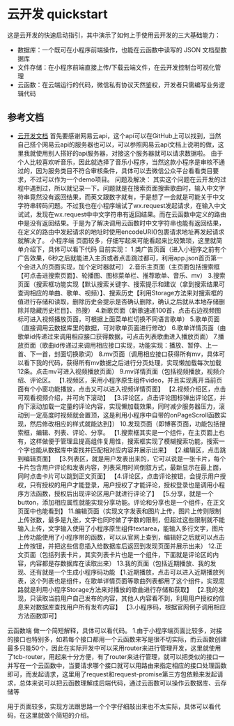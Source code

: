 # 云开发 quickstart

这是云开发的快速启动指引，其中演示了如何上手使用云开发的三大基础能力：

- 数据库：一个既可在小程序前端操作，也能在云函数中读写的 JSON 文档型数据库
- 文件存储：在小程序前端直接上传/下载云端文件，在云开发控制台可视化管理
- 云函数：在云端运行的代码，微信私有协议天然鉴权，开发者只需编写业务逻辑代码

## 参考文档

- [云开发文档](https://developers.weixin.qq.com/miniprogram/dev/wxcloud/basis/getting-started.html)
首先要感谢网易云api，这个api可以在GitHub上可以找到，当然自己搭个网易云api的服务器也可以，可以参照网易云api文档上说明的做，这里我就使用别人搭好的api服务器，对接这个服务器就可以请求数据啦。
由于个人比较喜欢听音乐，因此就选择了音乐小程序，当然这款小程序是审核不通过的，因为服务类目不符合审核条件，具体可以去微信公众平台看看类目要求，不过可以作为一个demo项目。
问题及解决：
其实这个问题在云开发的过程中遇到过，所以就记录一下。问题就是在搜索页面搜索歌曲时，输入中文字符串竟然没有返回结果，而英文跟数字就有，于是想了一会就是可能关于中文字符串转码问题。不过我也在小程序端试了wx.request发起请求，在输入中文试试，发现在wx.request中中文字符串有返回结果。而在云函数中定义的路由中是没有返回结果。于是为了解决调用云函数时中文字符串也能有返回结果，在定义的路由中发起请求的地址时使用encodeURI()包裹请求地址再发起请求就解决了。
小程序端
页面较多，仔细写起来可能看起来比较繁琐，这里就简单介绍下，具体可以看下代码
目前实现：
1.类广告页面（进入小程序之前有个广告效果，6秒之后就能进入主页或者点击跳过都可，利用app.json首页第一个会进入的页面实现，加个定时器就可）
2.音乐主页面（主页面包括搜索框【可点击进搜索页面】、轮播图、图标菜单栏、推荐歌单、音乐、mv）
3.搜索页面（搜索框功能实现【默认搜索关键字、搜索提示和建议（拿到搜索结果可查询相应的单曲、歌单、视频）】、搜索历史【利用Storage方法来对搜索框的值进行存储和读取，删除历史会提示是否确认删除，确认之后就从本地存储删除并隐藏历史栏目】、热搜）
4.新歌页面（新歌速递100首，点击右边视频图标可进入视频播放页面，可根据上面菜单栏切换不同语言歌单）
5.歌单页面（直接调用云数据库里的数据，可对歌单页面进行修改）
6.歌单详情页面（由歌单id传递过来调用相应接口获得数据，可点击列表歌曲进入播放页面）
7.播放页面（歌曲id传递过来调用相应接口实现，功能实现：播放、暂停、上一首、下一首，封面切换歌词）
8.mv页面（调用相应接口获得所有mv，具体可以看下我的代码，获得所有mv数据之后进行分页处理，实现懒加载每次加载12条。点击mv可进入视频播放页面）
9.mv详情页面（包括视频播放，视频介绍、评论区。
【1.视频区，采用小程序原生组件video，并且实现离开当前页面有个小窗功能播放，点击又可以进入视频详情页面】
【2.视频介绍区，点击可观看视频介绍，并可向下滚动】
【3.评论区，点击评论图标弹出评论区，并向下滚动加载一定量的评论内容，实现懒加载效果，同时减少服务器压力，滚动到一定高度时视频就会置顶，这是利用小程序中自带的onPageScroll函数实现，然后修改相应的样式就能达到】）
10.发现页面（即博客页面，功能包括搜索框，编辑、列表、评论、分享。
【1.搜索框其实是一个组件，在主页面上也有，这样做便于管理且提高组件复用性，搜索框实现了模糊搜索功能，搜索一个字也能从数据库中查找并匹配相对应内容并展示出来】
【2.编辑区，点击跳到编辑页面】
【3.列表区，就是用户发表出来的，它可以说是一张卡片，每个卡片包含用户评论和发表内容，列表采用时间倒叙方式，最新显示在最上面，同时点击卡片可以跳到正文页面】
【4.评论区，点击评论按钮，会提示用户授权，只有授权的用户才能登录，用户授权了才能评论，授权登录也是调用小程序方法函数，授权后出现评论区用户就进行评论了】
【5.分享，就是一个button，添加相应属性就能实现分享功能。评论和分享也是一个组件，在正文页面中也能看到】
11.编辑页面（实现文字发表和图片上传，图片上传则限制上传张数，最多是九张，文字也同时做了字数的限制，但超过这些限制就不能输入上传，文字输入使用了小程序原生组件textarea，能输入多行文字，图片上传功能使用了小程序带的函数，可以从官网上查到，编辑好之后就可以点击上传按钮，并把这些信息插入给数据库后返回到发现页面并展示出来）
12.正文页面（包括列表卡片，其实列表卡片也是一个组件，下面就是评论区的内容，内容都是存数据库在读取出来）
13.我的页面（包括近期播放、我的发现、还有就是一个生成小程序码功能
【1.近期播放，点击可以进入近期播放列表，这个列表也是组件，在歌单详情页面等歌曲列表都用了这个组件，实现思路就是利用小程序Storage方法来对播放的歌曲进行存储和获取】
【2.我的发现，只读取当前用户自己发布的内容，其他人内容看不到，利用用户授权的信息来对数据库查找用户所有发布内容】
【3.小程序码，根据官网例子调用相应方法函数即可】

云函数端
做一个简短解释，具体可以看代码。
1.由于小程序端页面比较多，对接的接口也特别多，如若每个接口都用一个云函数来写是很不切实际，而云函数创建最多只能50个，因此在实际开发中可以采用router来进行管理开发，这里就使用了tcb-router，用起来十分方便，有了router来进行管理，就可以把类似的接口一并写在一个云函数中，当要请求哪个接口就可以用路由来指定相应的接口处理函数即可，而发起请求，这里用了request和request-promise第三方包依赖来发起请求，总体来说可以把云函数理解成后端代码，通过云函数可以操作云数据库、云存储等

用于页面较多，实现方法跟思路一个个字仔细敲出来也不太实际，具体可以看代码，在这里就做个简短的介绍。


